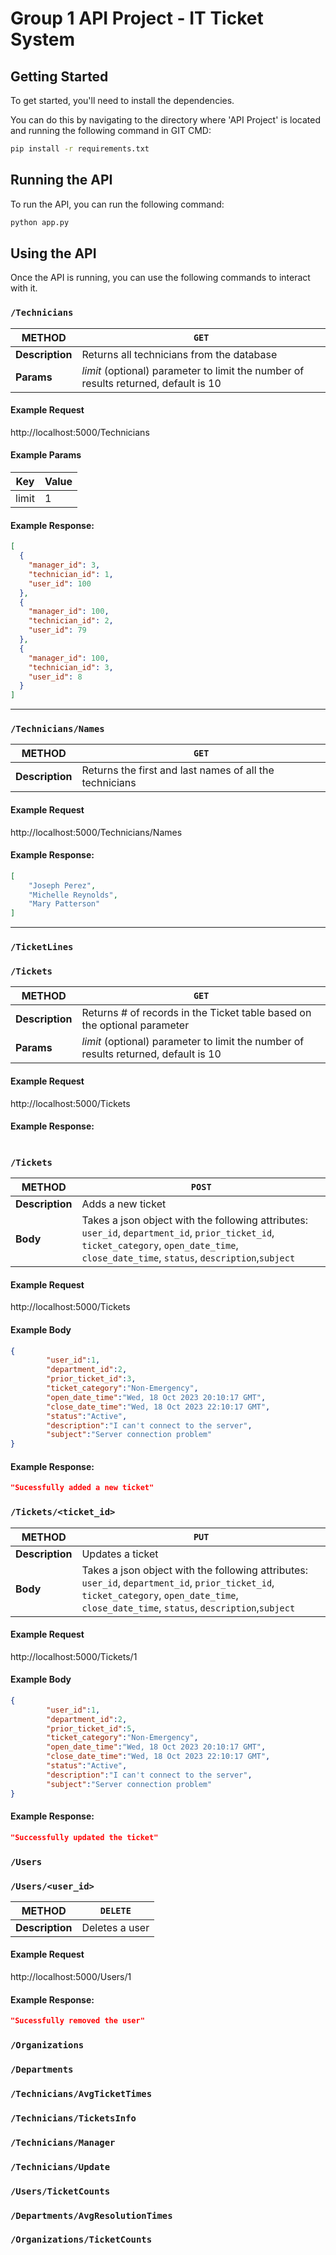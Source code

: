 # Group 1 API Project - IT Ticket System

## Getting Started
To get started, you'll need to install the dependencies.

You can do this by navigating to the directory where 'API Project' is located and running the following command in GIT CMD:
```bash
pip install -r requirements.txt
```

## Running the API
To run the API, you can run the following command:
```bash
python app.py
```

## Using the API
Once the API is running, you can use the following commands to interact with it.

### `/Technicians`

|METHOD|`GET`|
|---|---|
|**Description**|Returns all technicians from the database|
|**Params**|*limit* (optional) parameter to limit the number of results returned, default is 10|

#### Example Request
http://localhost:5000/Technicians

#### Example Params
|Key|Value|
|---|---|
|limit|1|


#### Example Response:
```json
[
  {
    "manager_id": 3,
    "technician_id": 1,
    "user_id": 100
  },
  {
    "manager_id": 100,
    "technician_id": 2,
    "user_id": 79
  },
  {
    "manager_id": 100,
    "technician_id": 3,
    "user_id": 8
  }
]
```
---

### `/Technicians/Names`

|METHOD|`GET`|
|---|---|
|**Description**|Returns the first and last names of all the technicians|

#### Example Request
http://localhost:5000/Technicians/Names

#### Example Response:
```json
[
    "Joseph Perez",
    "Michelle Reynolds",
    "Mary Patterson"
]
```
---

### `/TicketLines`

### `/Tickets`
|METHOD|`GET`|
|---|---|
|**Description**|Returns # of records in the Ticket table based on the optional parameter|
|**Params**|*limit* (optional) parameter to limit the number of results returned, default is 10|

#### Example Request
http://localhost:5000/Tickets

#### Example Response:
```json

```
<a id="add-ticket"></a>
### `/Tickets`
|METHOD|`POST`|
|-------|-----|
|**Description**|Adds a new ticket|
|**Body**|Takes a json object with the following attributes: `user_id`, `department_id`, `prior_ticket_id`, `ticket_category`, `open_date_time`, `close_date_time`, `status`, `description`,`subject`|

#### Example Request
http://localhost:5000/Tickets

#### Example Body
```json
{
        "user_id":1,
        "department_id":2,
        "prior_ticket_id":3,
        "ticket_category":"Non-Emergency",
        "open_date_time":"Wed, 18 Oct 2023 20:10:17 GMT",
        "close_date_time":"Wed, 18 Oct 2023 22:10:17 GMT",
        "status":"Active",
        "description":"I can't connect to the server",
        "subject":"Server connection problem"
}
```

#### Example Response:
```json
"Sucessfully added a new ticket"
```
<a id="update-ticket"></a>
### `/Tickets/<ticket_id>`
|METHOD|`PUT`|
|-------|-----|
|**Description**|Updates a ticket|
|**Body**|Takes a json object with the following attributes: `user_id`, `department_id`, `prior_ticket_id`, `ticket_category`, `open_date_time`, `close_date_time`, `status`, `description`,`subject`|

#### Example Request
http://localhost:5000/Tickets/1

#### Example Body
```json
{
        "user_id":1,
        "department_id":2,
        "prior_ticket_id":5,
        "ticket_category":"Non-Emergency",
        "open_date_time":"Wed, 18 Oct 2023 20:10:17 GMT",
        "close_date_time":"Wed, 18 Oct 2023 22:10:17 GMT",
        "status":"Active",
        "description":"I can't connect to the server",
        "subject":"Server connection problem"
}
```

#### Example Response:
```json
"Successfully updated the ticket"
```
### `/Users`

<a id="delete-user"></a>
### `/Users/<user_id>`

|METHOD|`DELETE`|
|-------|-----|
|**Description**|Deletes a user|

#### Example Request
http://localhost:5000/Users/1

#### Example Response:
```json
"Sucessfully removed the user"
```

### `/Organizations`

### `/Departments`

### `/Technicians/AvgTicketTimes`

### `/Technicians/TicketsInfo`

### `/Technicians/Manager`

### `/Technicians/Update`

### `/Users/TicketCounts`

### `/Departments/AvgResolutionTimes`

### `/Organizations/TicketCounts`




